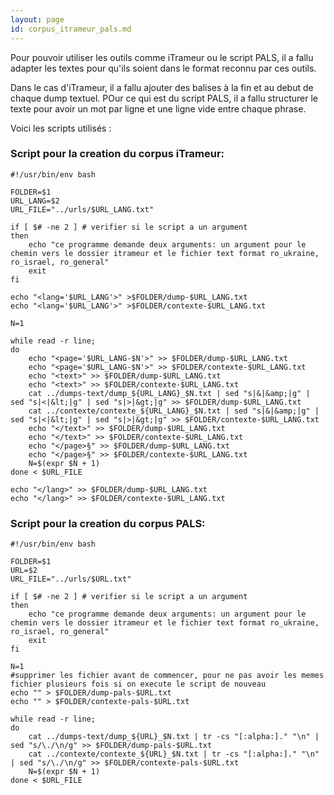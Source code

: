 ```yaml
---
layout: page
id: corpus_itrameur_pals.md
---
```


Pour pouvoir utiliser les outils comme iTrameur ou le script PALS, il a fallu adapter les textes pour qu'ils soient dans le format reconnu par ces outils. 

Dans le cas d'iTrameur, il a fallu ajouter des balises à la fin et au debut de chaque dump textuel. POur ce qui est du script PALS, il a fallu structurer le texte pour avoir un mot par ligne et une ligne vide entre chaque phrase.

Voici les scripts utilisés :

### Script pour la creation du corpus iTrameur:

```
#!/usr/bin/env bash

FOLDER=$1
URL_LANG=$2
URL_FILE="../urls/$URL_LANG.txt"

if [ $# -ne 2 ] # verifier si le script a un argument
then
	echo "ce programme demande deux arguments: un argument pour le chemin vers le dossier itrameur et le fichier text format ro_ukraine, ro_israel, ro_general"  
	exit
fi

echo "<lang='$URL_LANG'>" >$FOLDER/dump-$URL_LANG.txt
echo "<lang='$URL_LANG'>" >$FOLDER/contexte-$URL_LANG.txt

N=1

while read -r line;
do
	echo "<page='$URL_LANG-$N'>" >> $FOLDER/dump-$URL_LANG.txt
	echo "<page='$URL_LANG-$N'>" >> $FOLDER/contexte-$URL_LANG.txt
	echo "<text>" >> $FOLDER/dump-$URL_LANG.txt
	echo "<text>" >> $FOLDER/contexte-$URL_LANG.txt
	cat ../dumps-text/dump_${URL_LANG}_$N.txt | sed "s|&|&amp;|g" | sed "s|<|&lt;|g" | sed "s|>|&gt;|g" >> $FOLDER/dump-$URL_LANG.txt
	cat ../contexte/contexte_${URL_LANG}_$N.txt | sed "s|&|&amp;|g" | sed "s|<|&lt;|g" | sed "s|>|&gt;|g" >> $FOLDER/contexte-$URL_LANG.txt
	echo "</text>" >> $FOLDER/dump-$URL_LANG.txt
	echo "</text>" >> $FOLDER/contexte-$URL_LANG.txt
	echo "</page>§" >> $FOLDER/dump-$URL_LANG.txt
	echo "</page>§" >> $FOLDER/contexte-$URL_LANG.txt
	N=$(expr $N + 1)
done < $URL_FILE

echo "</lang>" >> $FOLDER/dump-$URL_LANG.txt
echo "</lang>" >> $FOLDER/contexte-$URL_LANG.txt
```

### Script pour la creation du corpus PALS:

```
#!/usr/bin/env bash

FOLDER=$1
URL=$2
URL_FILE="../urls/$URL.txt"

if [ $# -ne 2 ] # verifier si le script a un argument
then
	echo "ce programme demande deux arguments: un argument pour le chemin vers le dossier itrameur et le fichier text format ro_ukraine, ro_israel, ro_general" 
	exit
fi

N=1
#supprimer les fichier avant de commencer, pour ne pas avoir les memes fichier plusieurs fois si on execute le script de nouveau
echo "" > $FOLDER/dump-pals-$URL.txt
echo "" > $FOLDER/contexte-pals-$URL.txt

while read -r line;
do
	cat ../dumps-text/dump_${URL}_$N.txt | tr -cs "[:alpha:]." "\n" | sed "s/\./\n/g" >> $FOLDER/dump-pals-$URL.txt
	cat ../contexte/contexte_${URL}_$N.txt | tr -cs "[:alpha:]." "\n" | sed "s/\./\n/g" >> $FOLDER/contexte-pals-$URL.txt
	N=$(expr $N + 1)
done < $URL_FILE
```